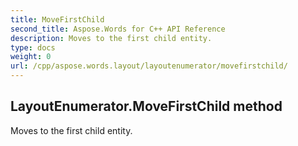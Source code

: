```yaml
---
title: MoveFirstChild
second_title: Aspose.Words for C++ API Reference
description: Moves to the first child entity. 
type: docs
weight: 0
url: /cpp/aspose.words.layout/layoutenumerator/movefirstchild/
---
```

## LayoutEnumerator.MoveFirstChild method


Moves to the first child entity.

